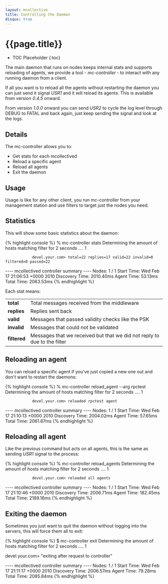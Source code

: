 ```yaml
---
layout: mcollective
title: Controlling the Daemon
disqus: true
---
```

# {{page.title}}

 * TOC Placeholder
 {:toc}

The main daemon that runs on nodes keeps internal stats and supports reloading of agents, we provide 
a tool - *mc-controller* - to interact with any running daemon from a client.

If all you want is to reload all the agents without restarting the daemon you can just send it signal 
*USR1* and it will reload its agents.  This is available from version *0.4.5* onward.

From version *1.0.0* onward you can send *USR2* to cycle the log level through DEBUG to FATAL and back 
again, just keep sending the signal and look at the logs.

## Details

The mc-controller allows you to:

 * Get stats for each mcollectived
 * Reload a specific agent
 * Reload all agents
 * Exit the daemon

## Usage
Usage is like for any other client, you run mc-controller from your management station and use filters 
to target just the nodes you need.

## Statistics
This will show some basic statistics about the daemon:

{% highlight console %}
% mc-controller stats
Determining the amount of hosts matching filter for 2 seconds .... 1

                devel.your.com> total=22 replies=17 valid=22 invalid=0 filtered=0 passed=22

---- mcollectived controller summary ----
           Nodes: 1 / 1
      Start Time: Wed Feb 17 21:06:53 +0000 2010
  Discovery Time: 2010.40ms
      Agent Time: 53.13ms
      Total Time: 2063.53ms
{% endhighlight %}

Each stat means:

<table>
<tr><td><b>total</b></td><td>Total messages received from the middleware</td></tr>
<tr><td><b>replies</b></td><td>Replies sent back</td></tr>
<tr><td><b>valid</b></td><td>Messages that passed validity checks like the PSK</td></tr>
<tr><td><b>invalid</b></td><td>Messages that could not be validated</td></tr>
<tr><td><b>filtered</b></td><td>Messages that we received but that we did not reply to due to the filter</td></tr>
</table>

## Reloading an agent
You can reload a specific agent if you've just copied a new one out and don't want to restart the daemons:

{% highlight console %}
% mc-controller reload_agent --arg rpctest
Determining the amount of hosts matching filter for 2 seconds .... 1

                devel.your.com> reloaded rpctest agent

---- mcollectived controller summary ----
           Nodes: 1 / 1
      Start Time: Wed Feb 17 21:10:13 +0000 2010
  Discovery Time: 2004.02ms
      Agent Time: 57.65ms
      Total Time: 2061.67ms
{% endhighlight %}

## Reloading all agent
Like the previous command but acts on all agents, this is the same as sending *USR1* signal to the process:

{% highlight console %}
% mc-controller reload_agents
Determining the amount of hosts matching filter for 2 seconds .... 1

                devel.your.com> reloaded all agents

---- mcollectived controller summary ----
           Nodes: 1 / 1
      Start Time: Wed Feb 17 21:10:46 +0000 2010
  Discovery Time: 2006.71ms
      Agent Time: 182.45ms
      Total Time: 2189.16ms
{% endhighlight %}

## Exiting the daemon
Sometimes you just want to quit the daemon without logging into the servers, this will force them all to exit:

{% highlight console %}
$ mc-controller exit
Determining the amount of hosts matching filter for 2 seconds .... 1

devel.your.com>
"exiting after request to controller"

---- mcollectived controller summary ----
           Nodes: 1 / 1
      Start Time: Wed Feb 17 21:11:17 +0000 2010
  Discovery Time: 2006.57ms
      Agent Time: 79.28ms
      Total Time: 2085.84ms
{% endhighlight %}
